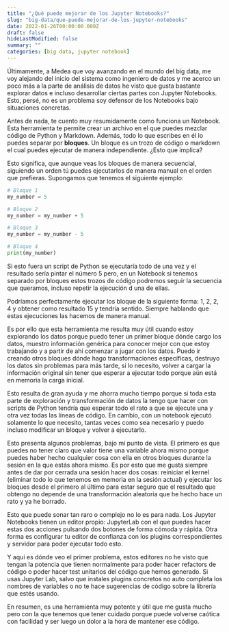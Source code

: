 ```yaml
---
title: "¿Qué puede mejorar de los Jupyter Notebooks?"
slug: "big-data/que-puede-mejorar-de-los-jupyter-notebooks"
date: 2022-01-26T00:00:00.000Z
draft: false
hideLastModified: false
summary: ""
categories: [big data, jupyter notebook]
---
```


Últimamente, a Medea que voy avanzando en el mundo del big data, me voy alejando del inicio del sistema como ingeniero de datos y me acerco un poco más a la parte de análisis de datos he visto que gusta bastante explorar datos e incluso desarrollar ciertas partes con Jupyter Notebooks. Esto, persé, no es un problema soy defensor de los Notebooks bajo situaciones concretas.

Antes de nada, te cuento muy resumidamente como funciona un Notebook. Esta herramienta te permite crear un archivo en el que puedes mezclar código de Python y Markdown. Además, todo lo que escribes en él lo puedes separar por **bloques**. Un bloque es un trozo de código o markdown el cual puedes ejecutar de manera independiente. ¿Esto que implica?

Esto significa, que aunque veas los bloques de manera secuencial, siguiendo un orden tú puedes ejecutarlos de manera manual en el orden que prefieras. Supongamos que tenemos el siguiente ejemplo:

```python
# Bloque 1
my_number = 5

# Bloque 2
my_number = my_number + 5

# Bloque 3
my_number = my_number - 5

# Bloque 4
print(my_number)
```

Si esto fuera un script de Python se ejecutaría todo de una vez y el resultado sería pintar el número 5 pero, en un Notebook si tenemos separado por bloques estos trozos de código podremos seguir la secuencia que queramos, incluso repetir la ejecución d una de ellas.

Podríamos perfectamente ejecutar los bloque de la siguiente forma: 1, 2, 2, 4 y obtener como resultado 15 y tendría sentido. Siempre hablando que estas ejecuciones las hacemos de manera manual.

Es por ello que esta herramienta me resulta muy útil cuando estoy explorando los datos porque puedo tener un primer bloque dónde cargo los datos, muestro información genérica para conocer mejor con que estoy trabajando y a partir de ahí comenzar a jugar con los datos. Puedo ir creando otros bloques dónde hago transformaciones específicas, destruyo los datos sin problemas para más tarde, si lo necesito, volver a cargar la información original sin tener que esperar a ejecutar todo porque aún está en memoria la carga inicial.

Esto resulta de gran ayuda y me ahorra mucho tiempo porque si toda esta parte de exploración y transformación de datos la tengo que hacer con scripts de Python tendría que esperar todo el rato a que se ejecute una y otra vez todas las líneas de código. En cambio, con un notebook ejecutó solamente lo que necesito, tantas veces como sea necesario y puedo incluso modificar un bloque y volver a ejecutarlo.

Esto presenta algunos problemas, bajo mi punto de vista. El primero es que puedes no tener claro que valor tiene una variable ahora mismo porque puedes haber hecho cualquier cosa con ella en otros bloques durante la sesión en la que estás ahora mismo. Es por esto que me gusta siempre antes de dar por cerrada una sesión hacer dos cosas: reiniciar el kernel (eliminar todo lo que tenemos en memoria en la sesión actual) y ejecutar los bloques desde el primero al último para estar seguro que el resultado que obtengo no depende de una transformación aleatoria que he hecho hace un rato y ya he borrado.

Esto que puede sonar tan raro o complejo no lo es para nada. Los Jupyter Notebooks tienen un editor propio: JupyterLab con el que puedes hacer estas dos acciones pulsando dos botones de forma cómoda y rápida. Otra forma es configurar tu editor de confianza con los plugins correspondientes y servidor para poder ejecutar todo esto.

Y aquí es dónde veo el primer problema, estos editores no he visto que tengan la potencia que tienen normalmente para poder hacer refactors de código o poder hacer test unitarios del código que hemos generado. Si usas Jupyter Lab, salvo que instales plugins concretos no auto completa los nombres de variables o no te hace sugerencias de código sobre la librería que estés usando.

En resumen, es una herramienta muy potente y útil que me gusta mucho pero con la que tenemos que tener cuidado porque puede volverse caótica con facilidad y ser luego un dolor a la hora de mantener ese código.
